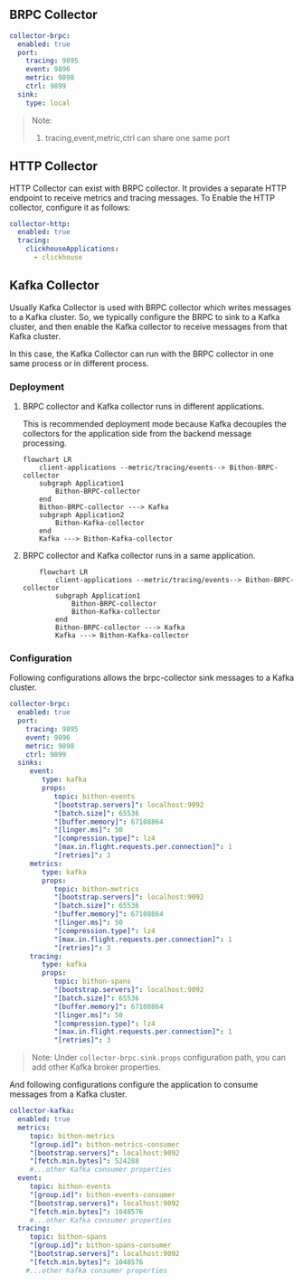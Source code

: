 
## BRPC Collector

```yaml
collector-brpc:
  enabled: true
  port:
    tracing: 9895
    event: 9896
    metric: 9898
    ctrl: 9899
  sink:
    type: local
```

> Note:
> 1. tracing,event,metric,ctrl can share one same port

## HTTP Collector

HTTP Collector can exist with BRPC collector. It provides a separate HTTP endpoint to receive metrics and tracing messages.
To Enable the HTTP collector, configure it as follows:

```yaml
collector-http:
  enabled: true
  tracing:
    clickhouseApplications:
      - clickhouse
```


## Kafka Collector

Usually Kafka Collector is used with BRPC collector which writes messages to a Kafka cluster.
So, we typically configure the BRPC to sink to a Kafka cluster, 
and then enable the Kafka collector to receive messages from that Kafka cluster. 

In this case, the Kafka Collector can run with the BRPC collector in one same process or in different process.

### Deployment

1. BRPC collector and Kafka collector runs in different applications.

    This is recommended deployment mode because Kafka decouples the collectors for the application side from the backend message processing.

    ```mermaid
    flowchart LR
        client-applications --metric/tracing/events--> Bithon-BRPC-collector
        subgraph Application1
            Bithon-BRPC-collector
        end
        Bithon-BRPC-collector ---> Kafka
        subgraph Application2
            Bithon-Kafka-collector
        end
        Kafka ---> Bithon-Kafka-collector
    ```

2. BRPC collector and Kafka collector runs in a same application.

    ```mermaid
        flowchart LR
            client-applications --metric/tracing/events--> Bithon-BRPC-collector
            subgraph Application1
                Bithon-BRPC-collector
                Bithon-Kafka-collector
            end
            Bithon-BRPC-collector ---> Kafka
            Kafka ---> Bithon-Kafka-collector
    ```

### Configuration

Following configurations allows the brpc-collector sink messages to a Kafka cluster.

```yaml
collector-brpc:
  enabled: true
  port:
    tracing: 9895
    event: 9896
    metric: 9898
    ctrl: 9899
  sinks:
     event:
        type: kafka
        props:
           topic: bithon-events
           "[bootstrap.servers]": localhost:9092
           "[batch.size]": 65536
           "[buffer.memory]": 67108864
           "[linger.ms]": 50
           "[compression.type]": lz4
           "[max.in.flight.requests.per.connection]": 1
           "[retries]": 3
     metrics:
        type: kafka
        props:
           topic: bithon-metrics
           "[bootstrap.servers]": localhost:9092
           "[batch.size]": 65536
           "[buffer.memory]": 67108864
           "[linger.ms]": 50
           "[compression.type]": lz4
           "[max.in.flight.requests.per.connection]": 1
           "[retries]": 3
     tracing:
        type: kafka
        props:
           topic: bithon-spans
           "[bootstrap.servers]": localhost:9092
           "[batch.size]": 65536
           "[buffer.memory]": 67108864
           "[linger.ms]": 50
           "[compression.type]": lz4
           "[max.in.flight.requests.per.connection]": 1
           "[retries]": 3
```

> Note: 
> Under `collector-brpc.sink.props` configuration path, you can add other Kafka broker properties.

And following configurations configure the application to consume messages from a Kafka cluster.

```yaml
collector-kafka:
  enabled: true
  metrics:
     topic: bithon-metrics
     "[group.id]": bithon-metrics-consumer
     "[bootstrap.servers]": localhost:9092
     "[fetch.min.bytes]": 524288
     #...other Kafka consumer properties
  event:
     topic: bithon-events
     "[group.id]": bithon-events-consumer
     "[bootstrap.servers]": localhost:9092
     "[fetch.min.bytes]": 1048576
     #...other Kafka consumer properties
  tracing:
     topic: bithon-spans
     "[group.id]": bithon-spans-consumer
     "[bootstrap.servers]": localhost:9092
     "[fetch.min.bytes]": 1048576
    #...other Kafka consumer properties
```

